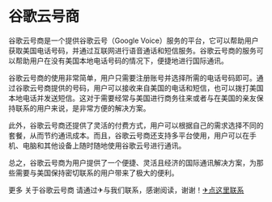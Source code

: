 # 谷歌云号商

谷歌云号商是一个提供谷歌云号（Google Voice）服务的平台，它可以帮助用户获取美国电话号码，并通过互联网进行语音通话和短信服务。谷歌云号商的服务可以帮助用户在没有美国本地电话号码的情况下，便捷地进行国际通讯。

谷歌云号商的使用非常简单，用户只需要注册账号并选择所需的电话号码即可。通过谷歌云号商提供的号码，用户可以接收来自美国的电话和短信，也可以拨打美国本地电话并发送短信。这对于需要经常与美国进行商务往来或者与在美国的亲友保持联系的用户来说，是非常方便的解决方案。

此外，谷歌云号商还提供了灵活的付费方式，用户可以根据自己的需求选择不同的套餐，从而节约通讯成本。而且，谷歌云号商还支持多平台使用，用户可以在手机、电脑和其他设备上随时随地使用谷歌云号进行通讯。

总之，谷歌云号商为用户提供了一个便捷、灵活且经济的国际通讯解决方案，为那些需要与美国保持密切联系的用户带来了极大的便利。

更多 关于谷歌云号商 请通过✈与我们联系，感谢阅读，谢谢！[✈点这里联系](https://sms.k02.cc)